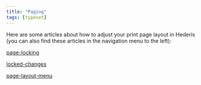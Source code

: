 ```yaml
---
title: "Paging"
tags: [typeset]
---
```

 
<html><body><section data-type="chapter" class="hsecchapter" data-hederis-type="hsecchapter" id="intro-paging" data-pi-attrs="id: intro-paging; data-tags: typeset;" role="doc-chapter" data-tags="typeset" data-author-name=" " data-book-title=" " title="Paging"><p class="hblkp" data-hederis-type="hblkp" id="pSbm95GSA">Here are some articles about how to adjust your print page layout in Hederis (you can also find these articles in the navigation menu to the left): </p><p class="hblkp" data-hederis-type="hblkp" id="pjpmRGHdT"><a href="{% link _docs/page-locking.md %}" class="hspana" data-hederis-type="hspana" id="p0cGyRuTB">page-locking</a></p><p class="hblkp" data-hederis-type="hblkp" id="psPbqguYN"><a href="{% link _docs/locked-changes.md %}" class="hspana" data-hederis-type="hspana" id="pJ9y7RXeR">locked-changes</a></p><p class="hblkp" data-hederis-type="hblkp" id="pvPgieGv7"><a href="{% link _docs/page-layout-menu.md %}" class="hspana" data-hederis-type="hspana" id="p4fTj6MAy">page-layout-menu</a></p></section></body></html>

